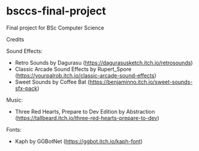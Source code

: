 # bsccs-final-project
Final project for BSc Computer Science

Credits

Sound Effects:
- Retro Sounds by Dagurasu (https://dagurasusketch.itch.io/retrosounds)
- Classic Arcade Sound Effects by Rupert_Spore (https://yourpalrob.itch.io/classic-arcade-sound-effects)
- Sweet Sounds by Coffee Bat (https://benjaminno.itch.io/sweet-sounds-sfx-pack)

Music:
- Three Red Hearts, Prepare to Dev Edition by Abstraction (https://tallbeard.itch.io/three-red-hearts-prepare-to-dev)

Fonts:
- Kaph by GGBotNet (https://ggbot.itch.io/kaph-font)
